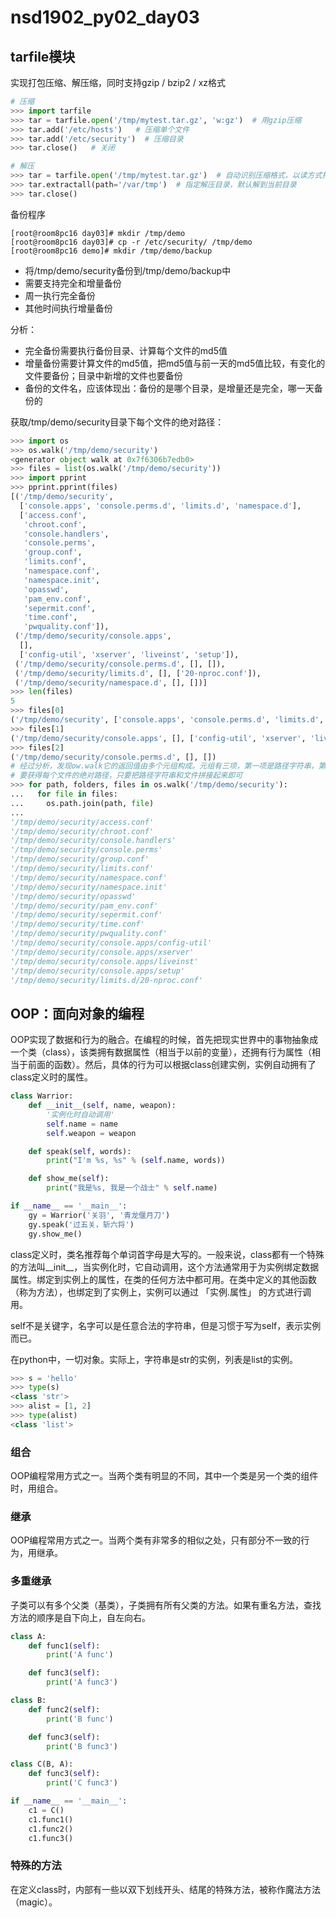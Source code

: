 # nsd1902_py02_day03

## tarfile模块

实现打包压缩、解压缩，同时支持gzip / bzip2 / xz格式

```python
# 压缩
>>> import tarfile
>>> tar = tarfile.open('/tmp/mytest.tar.gz', 'w:gz')  # 用gzip压缩
>>> tar.add('/etc/hosts')   # 压缩单个文件
>>> tar.add('/etc/security')  # 压缩目录
>>> tar.close()   # 关闭

# 解压
>>> tar = tarfile.open('/tmp/mytest.tar.gz')  # 自动识别压缩格式，以读方式打开
>>> tar.extractall(path='/var/tmp')  # 指定解压目录，默认解到当前目录
>>> tar.close()
```

备份程序

```shell
[root@room8pc16 day03]# mkdir /tmp/demo
[root@room8pc16 day03]# cp -r /etc/security/ /tmp/demo
[root@room8pc16 demo]# mkdir /tmp/demo/backup
```

- 将/tmp/demo/security备份到/tmp/demo/backup中
- 需要支持完全和增量备份
- 周一执行完全备份
- 其他时间执行增量备份

分析：

- 完全备份需要执行备份目录、计算每个文件的md5值
- 增量备份需要计算文件的md5值，把md5值与前一天的md5值比较，有变化的文件要备份；目录中新增的文件也要备份
- 备份的文件名，应该体现出：备份的是哪个目录，是增量还是完全，哪一天备份的

获取/tmp/demo/security目录下每个文件的绝对路径：

```python
>>> import os
>>> os.walk('/tmp/demo/security')
<generator object walk at 0x7f6306b7edb0>
>>> files = list(os.walk('/tmp/demo/security'))
>>> import pprint
>>> pprint.pprint(files)
[('/tmp/demo/security',
  ['console.apps', 'console.perms.d', 'limits.d', 'namespace.d'],
  ['access.conf',
   'chroot.conf',
   'console.handlers',
   'console.perms',
   'group.conf',
   'limits.conf',
   'namespace.conf',
   'namespace.init',
   'opasswd',
   'pam_env.conf',
   'sepermit.conf',
   'time.conf',
   'pwquality.conf']),
 ('/tmp/demo/security/console.apps',
  [],
  ['config-util', 'xserver', 'liveinst', 'setup']),
 ('/tmp/demo/security/console.perms.d', [], []),
 ('/tmp/demo/security/limits.d', [], ['20-nproc.conf']),
 ('/tmp/demo/security/namespace.d', [], [])]
>>> len(files)
5
>>> files[0]
('/tmp/demo/security', ['console.apps', 'console.perms.d', 'limits.d', 'namespace.d'], ['access.conf', 'chroot.conf', 'console.handlers', 'console.perms', 'group.conf', 'limits.conf', 'namespace.conf', 'namespace.init', 'opasswd', 'pam_env.conf', 'sepermit.conf', 'time.conf', 'pwquality.conf'])
>>> files[1]
('/tmp/demo/security/console.apps', [], ['config-util', 'xserver', 'liveinst', 'setup'])
>>> files[2]
('/tmp/demo/security/console.perms.d', [], [])
# 经过分析，发现ow.walk它的返回值由多个元组构成。元组有三项，第一项是路径字符串，第二项是该路径下的目录列表，第三项是该目录下的文件列表。
# 要获得每个文件的绝对路径，只要把路径字符串和文件拼接起来即可
>>> for path, folders, files in os.walk('/tmp/demo/security'):
...   for file in files:
...     os.path.join(path, file)
... 
'/tmp/demo/security/access.conf'
'/tmp/demo/security/chroot.conf'
'/tmp/demo/security/console.handlers'
'/tmp/demo/security/console.perms'
'/tmp/demo/security/group.conf'
'/tmp/demo/security/limits.conf'
'/tmp/demo/security/namespace.conf'
'/tmp/demo/security/namespace.init'
'/tmp/demo/security/opasswd'
'/tmp/demo/security/pam_env.conf'
'/tmp/demo/security/sepermit.conf'
'/tmp/demo/security/time.conf'
'/tmp/demo/security/pwquality.conf'
'/tmp/demo/security/console.apps/config-util'
'/tmp/demo/security/console.apps/xserver'
'/tmp/demo/security/console.apps/liveinst'
'/tmp/demo/security/console.apps/setup'
'/tmp/demo/security/limits.d/20-nproc.conf'
```

## OOP：面向对象的编程

OOP实现了数据和行为的融合。在编程的时候，首先把现实世界中的事物抽象成一个类（class），该类拥有数据属性（相当于以前的变量），还拥有行为属性（相当于前面的函数）。然后，具体的行为可以根据class创建实例，实例自动拥有了class定义时的属性。

```python
class Warrior:
    def __init__(self, name, weapon):
        '实例化时自动调用'
        self.name = name
        self.weapon = weapon

    def speak(self, words):
        print("I'm %s, %s" % (self.name, words))

    def show_me(self):
        print("我是%s, 我是一个战士" % self.name)

if __name__ == '__main__':
    gy = Warrior('关羽', '青龙偃月刀')
    gy.speak('过五关，斩六将')
    gy.show_me()
```

class定义时，类名推荐每个单词首字母是大写的。一般来说，class都有一个特殊的方法叫\_\_init\_\_，当实例化时，它自动调用，这个方法通常用于为实例绑定数据属性。绑定到实例上的属性，在类的任何方法中都可用。在类中定义的其他函数（称为方法），也绑定到了实例上，实例可以通过 「实例.属性」 的方式进行调用。

self不是关键字，名字可以是任意合法的字符串，但是习惯于写为self，表示实例而已。

在python中，一切对象。实际上，字符串是str的实例，列表是list的实例。

```python
>>> s = 'hello'
>>> type(s)
<class 'str'>
>>> alist = [1, 2]
>>> type(alist)
<class 'list'>
```

### 组合

OOP编程常用方式之一。当两个类有明显的不同，其中一个类是另一个类的组件时，用组合。

### 继承

OOP编程常用方式之一。当两个类有非常多的相似之处，只有部分不一致的行为，用继承。

### 多重继承

子类可以有多个父类（基类），子类拥有所有父类的方法。如果有重名方法，查找方法的顺序是自下向上，自左向右。

```python
class A:
    def func1(self):
        print('A func')

    def func3(self):
        print('A func3')

class B:
    def func2(self):
        print('B func')

    def func3(self):
        print('B func3')

class C(B, A):
    def func3(self):
        print('C func3')

if __name__ == '__main__':
    c1 = C()
    c1.func1()
    c1.func2()
    c1.func3()
```

### 特殊的方法

在定义class时，内部有一些以双下划线开头、结尾的特殊方法，被称作魔法方法（magic）。

















